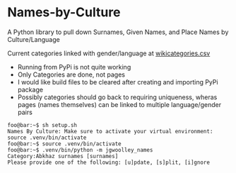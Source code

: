 # Names-by-Culture
A Python library to pull down Surnames, Given Names, and Place Names by Culture/Language

Current categories linked with gender/language at [wikicategories.csv](wikicategories.csv)

- Running from PyPi is not quite working
- Only Categories are done, not pages
- I would like build files to be cleared after creating and importing PyPi package
- Possibly categories should go back to requiring uniqueness, wheras pages (names themselves) can be linked to multiple language/gender pairs

```console
foo@bar:~$ sh setup.sh
Names By Culture: Make sure to activate your virtual environment: source .venv/bin/activate
foo@bar:~$ source .venv/bin/activate
foo@bar:~$ .venv/bin/python -m jgwoolley_names
Category:Abkhaz surnames [surnames]
Please provide one of the following: [u]pdate, [s]plit, [i]gnore
```
